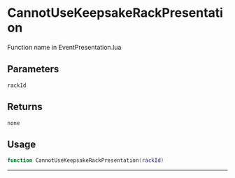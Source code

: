 # CannotUseKeepsakeRackPresentation
Function name in EventPresentation.lua
## Parameters
`rackId`
## Returns
`none`
## Usage
```lua
function CannotUseKeepsakeRackPresentation(rackId)
```
---
